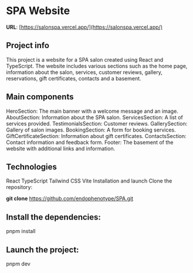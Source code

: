 # SPA Website

**URL**: [https://salonspa.vercel.app/](https://salonspa.vercel.app/)

## Project info

This project is a website for a SPA salon created using React and TypeScript. The website includes various sections such as the home page, information about the salon, services, customer reviews, gallery, reservations, gift certificates, contacts and a basement.

## Main components
HeroSection: The main banner with a welcome message and an image.
AboutSection: Information about the SPA salon.
ServicesSection: A list of services provided.
TestimonialsSection: Customer reviews.
GallerySection: Gallery of salon images.
BookingSection: A form for booking services.
GiftCertificateSection: Information about gift certificates.
ContactsSection: Contact information and feedback form.
Footer: The basement of the website with additional links and information.

## Technologies
React
TypeScript
Tailwind CSS
Vite
Installation and launch
Clone the repository:

**git clone** https://github.com/endophenotype/SPA.git

## Install the dependencies:

pnpm install

## Launch the project:

pnpm dev